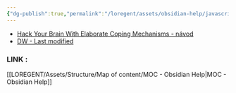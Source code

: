 ```yaml
---
{"dg-publish":true,"permalink":"/loregent/assets/obsidian-help/javascript-randomiser/"}
---
```



<div><ul class="dataview list-view-ul"><li><span><a data-tooltip-position="top" aria-label="LOREGENT/Assets/Fleeting Notes/Hack Your Brain With Elaborate Coping Mechanisms - návod.md" data-href="LOREGENT/Assets/Fleeting Notes/Hack Your Brain With Elaborate Coping Mechanisms - návod.md" href="LOREGENT/Assets/Fleeting Notes/Hack Your Brain With Elaborate Coping Mechanisms - návod.md" class="internal-link" target="_blank" rel="noopener nofollow">Hack Your Brain With Elaborate Coping Mechanisms - návod</a></span></li><li><span><a data-tooltip-position="top" aria-label="LOREGENT/Assets/Structure/Data View/DW - Last modified.md" data-href="LOREGENT/Assets/Structure/Data View/DW - Last modified.md" href="LOREGENT/Assets/Structure/Data View/DW - Last modified.md" class="internal-link" target="_blank" rel="noopener nofollow">DW - Last modified</a></span></li></ul></div>

### LINK : 
[[LOREGENT/Assets/Structure/Map of content/MOC - Obsidian Help\|MOC - Obsidian Help]]